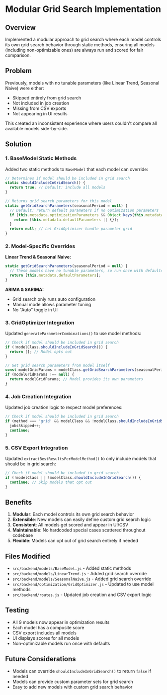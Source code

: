 # Modular Grid Search Implementation

## Overview

Implemented a modular approach to grid search where each model controls its own grid search behavior through static methods, ensuring all models (including non-optimizable ones) are always run and scored for fair comparison.

## Problem

Previously, models with no tunable parameters (like Linear Trend, Seasonal Naive) were either:
- Skipped entirely from grid search
- Not included in job creation
- Missing from CSV exports
- Not appearing in UI results

This created an inconsistent experience where users couldn't compare all available models side-by-side.

## Solution

### 1. BaseModel Static Methods

Added two static methods to `BaseModel` that each model can override:

```javascript
// Determines if model should be included in grid search
static shouldIncludeInGridSearch() {
  return true; // Default: include all models
}

// Returns grid search parameters for this model
static getGridSearchParameters(seasonalPeriod = null) {
  // Default: return default parameters if no optimization parameters
  if (this.metadata.optimizationParameters && Object.keys(this.metadata.optimizationParameters).length === 0) {
    return [this.metadata.defaultParameters || {}];
  }
  return null; // Let GridOptimizer handle parameter grid
}
```

### 2. Model-Specific Overrides

**Linear Trend & Seasonal Naive:**
```javascript
static getGridSearchParameters(seasonalPeriod = null) {
  // These models have no tunable parameters, so run once with defaults
  return [this.metadata.defaultParameters];
}
```

**ARIMA & SARIMA:**
- Grid search only runs auto configuration
- Manual mode allows parameter tuning
- No "Auto" toggle in UI

### 3. GridOptimizer Integration

Updated `generateParameterCombinations()` to use model methods:

```javascript
// Check if model should be included in grid search
if (!modelClass.shouldIncludeInGridSearch()) {
  return []; // Model opts out
}

// Get grid search parameters from model itself
const modelGridParams = modelClass.getGridSearchParameters(seasonalPeriod);
if (modelGridParams !== null) {
  return modelGridParams; // Model provides its own parameters
}
```

### 4. Job Creation Integration

Updated job creation logic to respect model preferences:

```javascript
// Check if model should be included in grid search
if (method === 'grid' && modelClass && !modelClass.shouldIncludeInGridSearch()) {
  jobsSkipped++;
  continue;
}
```

### 5. CSV Export Integration

Updated `extractBestResultsPerModelMethod()` to only include models that should be in grid search:

```javascript
// Check if model should be included in grid search
if (!modelClass || !modelClass.shouldIncludeInGridSearch()) {
  continue; // Skip models that opt out
}
```

## Benefits

1. **Modular**: Each model controls its own grid search behavior
2. **Extensible**: New models can easily define custom grid search logic
3. **Consistent**: All models get scored and appear in UI/CSV
4. **Maintainable**: No hardcoded special cases scattered throughout codebase
5. **Flexible**: Models can opt out of grid search entirely if needed

## Files Modified

- `src/backend/models/BaseModel.js` - Added static methods
- `src/backend/models/LinearTrend.js` - Added grid search override
- `src/backend/models/SeasonalNaive.js` - Added grid search override
- `src/backend/optimization/GridOptimizer.js` - Updated to use model methods
- `src/backend/routes.js` - Updated job creation and CSV export logic

## Testing

- All 9 models now appear in optimization results
- Each model has a composite score
- CSV export includes all models
- UI displays scores for all models
- Non-optimizable models run once with defaults

## Future Considerations

- Models can override `shouldIncludeInGridSearch()` to return `false` if needed
- Models can provide custom parameter sets for grid search
- Easy to add new models with custom grid search behavior 